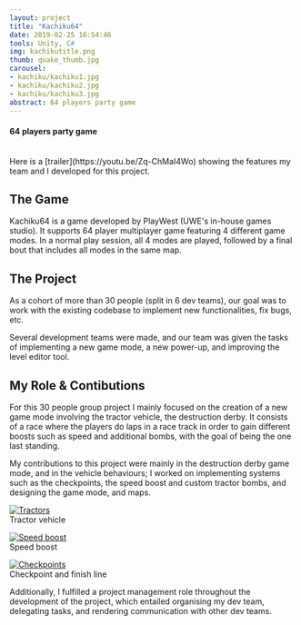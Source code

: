 ```yaml
---
layout: project
title: "Kachiku64"
date: 2019-02-25 16:54:46
tools: Unity, C#
img: kachikutitle.png
thumb: quake_thumb.jpg
carousel:
- kachiku/kachiku1.jpg
- kachiku/kachiku2.jpg
- kachiku/kachiku3.jpg
abstract: 64 players party game
---
```

#### 64 players party game
<br>
Here is a [trailer](https://youtu.be/Zq-ChMaI4Wo) showing the features my team and I developed for this project.

<h2>The Game</h2>
Kachiku64 is a game developed by PlayWest (UWE's in-house games studio). It supports 64 player multiplayer game featuring 4 different game modes. In a normal play session, all 4 modes are played, followed by a final bout that includes all modes in the same map.

<h2>The Project</h2>
As a cohort of more than 30 people (split in 6 dev teams), our goal was to work with the existing codebase to implement new functionalities, fix bugs, etc.

Several development teams were made, and our team was given the tasks of implementing a new game mode, a new power-up, and improving the level editor tool.

<h2>My Role & Contibutions</h2>
For this 30 people group project I mainly focused on the creation of a new game mode involving the tractor vehicle, the destruction derby. It consists of a race where the players do laps in a race track in order to gain different boosts such as speed and additional bombs, with the goal of being the one last standing.

My contributions to this project were mainly in the destruction derby game mode, and in the vehicle behaviours; I worked on implementing systems such as the checkpoints, the speed boost and custom tractor bombs, and designing the game mode, and maps.

[![Tractors](https://i.gyazo.com/75971913a01a56948265f4b574d281a4.png)](https://gyazo.com/75971913a01a56948265f4b574d281a4)
<br>Tractor vehicle

[![Speed boost](https://i.gyazo.com/d0631514eb95b09ab84704a2bb0aa94f.png)](https://gyazo.com/d0631514eb95b09ab84704a2bb0aa94f)
<br>Speed boost

[![Checkpoints](https://i.gyazo.com/fd03981f6a1190d4b55b542732886f74.png)](https://gyazo.com/fd03981f6a1190d4b55b542732886f74)
<br>Checkpoint and finish line

Additionally, I fulfilled a project management role throughout the development of the project, which entailed organising my dev team, delegating tasks, and rendering communication with other dev teams.
